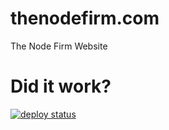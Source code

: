 # thenodefirm.com

The Node Firm Website

# Did it work?

[![deploy status](http://webhooks.jit.su/thenodefirm/thenodefirm.com.png)](https://webops.jit.su#/thenodefirm/thenodefirm.com)